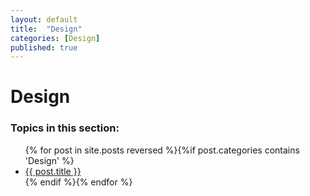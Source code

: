 ```yaml
---
layout: default
title:  "Design"
categories: [Design]
published: true
---
```


<div data-type="part" class="hsecpart" data-hederis-type="hsecpart" id="ppR0aQT7y"><h1 data-hederis-type="hblkchaptitle" class="hblkchaptitle" id="p5pvBh3o8">Design</h1>
    <h3>Topics in this section:</h3><ul class="">{% for post in site.posts reversed %}{%if post.categories contains 'Design' %}<li class=""><a class="" href="{{ post.url }}">{{ post.title }}</a></li>{% endif %}{% endfor %}</ul></div>
    